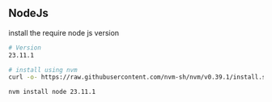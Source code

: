 
## NodeJs
install the require node js version
```bash
# Version
23.11.1

# install using nvm
curl -o- https://raw.githubusercontent.com/nvm-sh/nvm/v0.39.1/install.sh | bash

nvm install node 23.11.1
```


